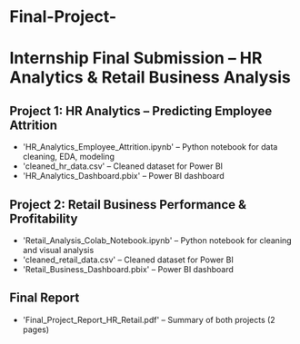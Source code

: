 # Final-Project-
# Internship Final Submission – HR Analytics & Retail Business Analysis

## Project 1: HR Analytics – Predicting Employee Attrition
- 'HR_Analytics_Employee_Attrition.ipynb' – Python notebook for data cleaning, EDA, modeling
- 'cleaned_hr_data.csv' – Cleaned dataset for Power BI
- 'HR_Analytics_Dashboard.pbix' – Power BI dashboard

## Project 2: Retail Business Performance & Profitability
- 'Retail_Analysis_Colab_Notebook.ipynb' – Python notebook for cleaning and visual analysis
- 'cleaned_retail_data.csv' – Cleaned dataset for Power BI
- 'Retail_Business_Dashboard.pbix' – Power BI dashboard

## Final Report
- 'Final_Project_Report_HR_Retail.pdf' – Summary of both projects (2 pages)

